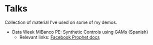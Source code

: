 # Talks
Collection of material I've used on some of my demos.
- Data Week MiBanco PE: Synthetic Controls using GAMs (Spanish)
  - Relevant links: [Facebook Prophet docs](https://facebook.github.io/prophet/)
